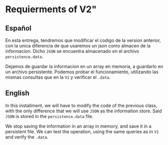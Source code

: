 # Requierments of V2"

## Español
En esta entrega, tendremos que modificar el codigo de la version anterior, con la unica diferencia de que usaremos un json como almacen de la informacion.
Dicho `JSON` se encuentra almacenado en el archivo `persistence.data`.

Dejamos de guardar la informacion en un array en memoria, a guardarlo en un archivo persistente. 
Podemos probar el funcionamiento, utilizando las mismas consultas que en la `V1` y verificar el `.data`.

## English
In this installment, we will have to modify the code of the previous class, with the only difference that we will use `JSON` as the information store.
Said `JSON` is stored in the `persistence.data` file.

We stop saving the information in an array in memory, and save it in a persistent file.
We can test the operation, using the same queries as in `V1` and verify the `.data`.
